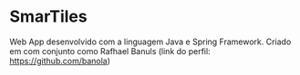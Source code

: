 # SmarTiles
Web App desenvolvido com a linguagem Java e Spring Framework.
Criado em com conjunto como Rafhael Banuls (link do perfil: https://github.com/banola)
